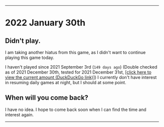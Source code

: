   
***

# 2022 January 30th

## Didn't play.

I am taking another hiatus from this game, as I didn't want to continue playing this game today.

I haven't played since 2021 September 3rd (`149 days ago`) (Double checked as of 2021 December 30th, tested for 2021 December 31st, [[click here to view the current amount (DuckDuckGo link)]](https://duckduckgo.com/?q=Days+since+September+3rd+2021&t=ffab&ia=answer)) I currently don't have interest in resuming daily games at night, but I should at some point.

## When will you come back?

I have no idea. I hope to come back soon when I can find the time and interest again.

***

